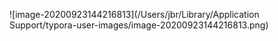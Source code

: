 ![image-20200923144216813](/Users/jbr/Library/Application Support/typora-user-images/image-20200923144216813.png)